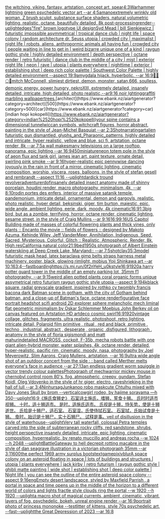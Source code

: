 [the witching, viking, fantasy, artstation, concept art, spear](https://www.ebank.nz/aiartgenerator?category=the%2520witching%2C%2520viking%2C%2520fantasy%2C%2520artstation%2C%2520concept%2520art%2C%2520spear)[4:3](https://www.ebank.nz/aiartgenerator?category=4%3A3)[](https://www.ebank.nz/aiartgenerator?category=)[Warhammer lightning green psychedelic vector art --ar 4:5](https://www.ebank.nz/aiartgenerator?category=Warhammer%2520lightning%2520green%2520psychedelic%2520vector%2520art%2520--ar%25204%3A5)[amano](https://www.ebank.nz/aiartgenerator?category=amano)[extremely wrinkly old woman, Z brush sculpt, substance surface shaders, natural volumetric lighting, realistic, octane, beautifully detailed, 8k post-processing](https://www.ebank.nz/aiartgenerator?category=extremely%2520wrinkly%2520old%2520woman%2C%2520Z%2520brush%2520sculpt%2C%2520substance%2520surface%2520shaders%2C%2520natural%2520volumetric%2520lighting%2C%2520realistic%2C%2520octane%2C%2520beautifully%2520detailed%2C%25208k%2520post-processing)[render](https://www.ebank.nz/aiartgenerator?category=render)[](https://www.ebank.nz/aiartgenerator?category=)[--uplight](https://www.ebank.nz/aiartgenerator?category=--uplight)[edges](https://www.ebank.nz/aiartgenerator?category=edges)["fire" brown logotype UI design](https://www.ebank.nz/aiartgenerator?category=%22fire%22%2520brown%2520logotype%2520UI%2520design)[Syd Mead | bill Sienkiewicz | futuristic impossible asymmetrical | tropical dance club | night life | space colony | random architecture dr. Seuss utopia |  crowded city | maximalist | night life | robots, aliens, anthropormic animals all having fun | crowded city | people waiting in line to get in | weird bizarre unique one of a kind | raygun gothic style | highly detailed environment | depth perspective | octane render | retro futuristic | dance club in the middle of a city | mist | exterior night life | neon | rave | utopia | plants everywhere | nighttime | exterior | establishing shot | deep rich color palette | Southwest Color Palette | highly detailed environment  --aspect 19:9](https://www.ebank.nz/aiartgenerator?category=Syd%2520Mead%2520%7C%2520bill%2520Sienkiewicz%2520%7C%2520futuristic%2520impossible%2520asymmetrical%2520%7C%2520tropical%2520dance%2520club%2520%7C%2520night%2520life%2520%7C%2520space%2520colony%2520%7C%2520random%2520architecture%2520dr.%2520Seuss%2520utopia%2520%7C%2520%2520crowded%2520city%2520%7C%2520maximalist%2520%7C%2520night%2520life%2520%7C%2520robots%2C%2520aliens%2C%2520anthropormic%2520animals%2520all%2520having%2520fun%2520%7C%2520crowded%2520city%2520%7C%2520people%2520waiting%2520in%2520line%2520to%2520get%2520in%2520%7C%2520weird%2520bizarre%2520unique%2520one%2520of%2520a%2520kind%2520%7C%2520raygun%2520gothic%2520style%2520%7C%2520highly%2520detailed%2520environment%2520%7C%2520depth%2520perspective%2520%7C%2520octane%2520render%2520%7C%2520retro%2520futuristic%2520%7C%2520dance%2520club%2520in%2520the%2520middle%2520of%2520a%2520city%2520%7C%2520mist%2520%7C%2520exterior%2520night%2520life%2520%7C%2520neon%2520%7C%2520rave%2520%7C%2520utopia%2520%7C%2520plants%2520everywhere%2520%7C%2520nighttime%2520%7C%2520exterior%2520%7C%2520establishing%2520shot%2520%7C%2520deep%2520rich%2520color%2520palette%2520%7C%2520Southwest%2520Color%2520Palette%2520%7C%2520highly%2520detailed%2520environment%2520%2520--aspect%252019%3A9)[amygdala hijack.  hyperbolic.  --ar 16:9](https://www.ebank.nz/aiartgenerator?category=amygdala%2520hijack.%2520%2520hyperbolic.%2520%2520--ar%252016%3A9)[🥺🔞🌕🍯](https://www.ebank.nz/aiartgenerator?category=%F0%9F%A5%BA%F0%9F%94%9E%F0%9F%8C%95%F0%9F%8D%AF)[mitch McConnell, slimiest dirtiest, demon, monster,  satan,666, soulless, demonic energy, power hungry, nekroXIII, extremely  detailed, insanely detailed, intricate, high detailed,  photo realistic,--ar9:16 noir lghting](https://www.ebank.nz/aiartgenerator?category=mitch%2520McConnell%2C%2520slimiest%2520dirtiest%2C%2520demon%2C%2520monster%2C%2520%2520satan%2C666%2C%2520soulless%2C%2520demonic%2520energy%2C%2520power%2520hungry%2C%2520nekroXIII%2C%2520extremely%2520%2520detailed%2C%2520insanely%2520detailed%2C%2520intricate%2C%2520high%2520detailed%2C%2520%2520photo%2520realistic%2C--ar9%3A16%2520noir%2520lghting)[graffiti marbling wallpaper](https://www.ebank.nz/aiartgenerator?category=graffiti%2520marbling%2520wallpaper)[trees.](https://www.ebank.nz/aiartgenerator?category=trees.)[architect](https://www.ebank.nz/aiartgenerator?category=architect)[500](https://www.ebank.nz/aiartgenerator?category=500)[car](https://www.ebank.nz/aiartgenerator?category=car)[indian hopi kokopelli](https://www.ebank.nz/aiartgenerator?category=indian%2520hopi%2520kokopelli)[your spine contains a dimensional tunnel](https://www.ebank.nz/aiartgenerator?category=your%2520spine%2520contains%2520a%2520dimensional%2520tunnel)[wiccan symbols, witchcraft figures, horror abstract, painting in the style of Jean-Michel Basquiat --ar 2:3](https://www.ebank.nz/aiartgenerator?category=wiccan%2520symbols%2C%2520witchcraft%2520figures%2C%2520horror%2520abstract%2C%2520painting%2520in%2520the%2520style%2520of%2520Jean-Michel%2520Basquiat%2520--ar%25202%3A3)[Shot](https://www.ebank.nz/aiartgenerator?category=Shot)[narrating](https://www.ebank.nz/aiartgenerator?category=narrating)[art](https://www.ebank.nz/aiartgenerator?category=art)[alien futuristic gun dismantled, glyphs_and_Pharaonic_patterns, highly detailed and intricate, hyper realistic, yellow and blue, sci fi, artstation, octane render, 8k --ar 7:5](https://www.ebank.nz/aiartgenerator?category=alien%2520futuristic%2520gun%2520dismantled%2C%2520glyphs_and_Pharaonic_patterns%2C%2520highly%2520detailed%2520and%2520intricate%2C%2520hyper%2520realistic%2C%2520yellow%2520and%2520blue%2C%2520sci%2520fi%2C%2520artstation%2C%2520octane%2520render%2C%25208k%2520--ar%25207%3A5)[a wall makesmany televisions on a large rooftop, panorama, epic lighting --ar 16:9](https://www.ebank.nz/aiartgenerator?category=a%2520wall%2520makesmany%2520televisions%2520on%2520a%2520large%2520rooftop%2C%2520panorama%2C%2520epic%2520lighting%2520--ar%252016%3A9)[450](https://www.ebank.nz/aiartgenerator?category=450)[miniature](https://www.ebank.nz/aiartgenerator?category=miniature)[neon totem pole in the style of aeon flux and tank girl, james jean art, paint texture, ornate detail, swirling pink smoke --ar 9:16](https://www.ebank.nz/aiartgenerator?category=neon%2520totem%2520pole%2520in%2520the%2520style%2520of%2520aeon%2520flux%2520and%2520tank%2520girl%2C%2520james%2520jean%2520art%2C%2520paint%2520texture%2C%2520ornate%2520detail%2C%2520swirling%2520pink%2520smoke%2520--ar%25209%3A16)[hyper-realistic epic pennywise dancing joyously in the rain in front of a mirror. cinematic lighting, cinematic composition,  worship,  viscera, roses, balloons, in the style of stefan gesell and rembrandt --aspect 11:16 --uplight](https://www.ebank.nz/aiartgenerator?category=hyper-realistic%2520epic%2520pennywise%2520dancing%2520joyously%2520in%2520the%2520rain%2520in%2520front%2520of%2520a%2520mirror.%2520cinematic%2520lighting%2C%2520cinematic%2520composition%2C%2520%2520worship%2C%2520%2520viscera%2C%2520roses%2C%2520balloons%2C%2520in%2520the%2520style%2520of%2520stefan%2520gesell%2520and%2520rembrandt%2520--aspect%252011%3A16%2520--uplight)[dardick tround revolver](https://www.ebank.nz/aiartgenerator?category=dardick%2520tround%2520revolver)[adventurer](https://www.ebank.nz/aiartgenerator?category=adventurer)[dof](https://www.ebank.nz/aiartgenerator?category=dof)[insanely detailed insect anatomy made of shinny  porcelain, houdini render, macro photography, minimalism, 4k, --ar 8:10](https://www.ebank.nz/aiartgenerator?category=insanely%2520detailed%2520insect%2520anatomy%2520made%2520of%2520shinny%2520%2520porcelain%2C%2520houdini%2520render%2C%2520macro%2520photography%2C%2520minimalism%2C%25204k%2C%2520--ar%25208%3A10)[rodin portes des enfers, interior of massive satanik temple, pandemonium, intricate detail, ornamental, demon and gargoyls, realistic, photo realistic, hyper detail, beksinski, giger, tim burton, majestic, epic, wide angle, ambient lighting, eerie, dark, moody, 4k cinematic](https://www.ebank.nz/aiartgenerator?category=rodin%2520portes%2520des%2520enfers%2C%2520interior%2520of%2520massive%2520satanik%2520temple%2C%2520pandemonium%2C%2520intricate%2520detail%2C%2520ornamental%2C%2520demon%2520and%2520gargoyls%2C%2520realistic%2C%2520photo%2520realistic%2C%2520hyper%2520detail%2C%2520beksinski%2C%2520giger%2C%2520tim%2520burton%2C%2520majestic%2C%2520epic%2C%2520wide%2520angle%2C%2520ambient%2520lighting%2C%2520eerie%2C%2520dark%2C%2520moody%2C%25204k%2520cinematic)[16:9](https://www.ebank.nz/aiartgenerator?category=16%3A9)[1:3](https://www.ebank.nz/aiartgenerator?category=1%3A3)[big bird, but as a zombie, terrifying, horror, octane render, cinematic lighting, sesame street, in the style of Craig Mullins --ar 9:16](https://www.ebank.nz/aiartgenerator?category=big%2520bird%2C%2520but%2520as%2520a%2520zombie%2C%2520terrifying%2C%2520horror%2C%2520octane%2520render%2C%2520cinematic%2520lighting%2C%2520sesame%2520street%2C%2520in%2520the%2520style%2520of%2520Craig%2520Mullins%2520--ar%25209%3A16)[16:9](https://www.ebank.nz/aiartgenerator?category=16%3A9)[9:16](https://www.ebank.nz/aiartgenerator?category=9%3A16)[US Capitol Building made of masses of colorful flowering plants and thick vines, only plants :: Encanto the movie :: fields of flowers :: designed by Makoto Azuma, Kehinde Wiley, Jeff VanderMeer, Annihilation, Indigenous, Seed, Sacred, Mysterious, Colorful, Glitch :: Realistic, Atmospheric, Render, 8k, High res](https://www.ebank.nz/aiartgenerator?category=US%2520Capitol%2520Building%2520made%2520of%2520masses%2520of%2520colorful%2520flowering%2520plants%2520and%2520thick%2520vines%2C%2520only%2520plants%2520%3A%3A%2520Encanto%2520the%2520movie%2520%3A%3A%2520fields%2520of%2520flowers%2520%3A%3A%2520designed%2520by%2520Makoto%2520Azuma%2C%2520Kehinde%2520Wiley%2C%2520Jeff%2520VanderMeer%2C%2520Annihilation%2C%2520Indigenous%2C%2520Seed%2C%2520Sacred%2C%2520Mysterious%2C%2520Colorful%2C%2520Glitch%2520%3A%3A%2520Realistic%2C%2520Atmospheric%2C%2520Render%2C%25208k%2C%2520High%2520res)[California natural color](https://www.ebank.nz/aiartgenerator?category=California%2520natural%2520color)[21:9](https://www.ebank.nz/aiartgenerator?category=21%3A9)[bed](https://www.ebank.nz/aiartgenerator?category=bed)[1950s photograph of Albert Einstein waterskiing at Deep Creek Lake, Maryland:: --ar 7:5](https://www.ebank.nz/aiartgenerator?category=1950s%2520photograph%2520of%2520Albert%2520Einstein%2520waterskiing%2520at%2520Deep%2520Creek%2520Lake%2C%2520Maryland%3A%3A%2520--ar%25207%3A5)[shot](https://www.ebank.nz/aiartgenerator?category=shot)[clay](https://www.ebank.nz/aiartgenerator?category=clay)[3](https://www.ebank.nz/aiartgenerator?category=3)[5:3](https://www.ebank.nz/aiartgenerator?category=5%3A3)[model futuristic mask head, latex baraclava gimp belts straps harness metal machinery, poster, black, glowing rimlight, mobius Yoji Shinkawa art --ar 10:16](https://www.ebank.nz/aiartgenerator?category=model%2520futuristic%2520mask%2520head%2C%2520latex%2520baraclava%2520gimp%2520belts%2520straps%2520harness%2520metal%2520machinery%2C%2520poster%2C%2520black%2C%2520glowing%2520rimlight%2C%2520mobius%2520Yoji%2520Shinkawa%2520art%2520--ar%252010%3A16)[3:4](https://www.ebank.nz/aiartgenerator?category=3%3A4)[--fast](https://www.ebank.nz/aiartgenerator?category=--fast)[boarding](https://www.ebank.nz/aiartgenerator?category=boarding)[<https://s.mj.run/0f2nYeH_u0k>](https://www.ebank.nz/aiartgenerator?category=%3Chttps%3A//s.mj.run/0f2nYeH_u0k%3E)[style](https://www.ebank.nz/aiartgenerator?category=style)[16:9](https://www.ebank.nz/aiartgenerator?category=16%3A9)[1920](https://www.ebank.nz/aiartgenerator?category=1920)[a harry potter guard tower in the middle of an empty parking lot, 35mm f1 photography, --ar 9:15](https://www.ebank.nz/aiartgenerator?category=a%2520harry%2520potter%2520guard%2520tower%2520in%2520the%2520middle%2520of%2520an%2520empty%2520parking%2520lot%2C%252035mm%2520f1%2520photography%2C%2520--ar%25209%3A15)[weird alien potted plants coral organic forms unique assymetrical  retro futurism raygun gothic style utopia --aspect 9:19](https://www.ebank.nz/aiartgenerator?category=weird%2520alien%2520potted%2520plants%2520coral%2520organic%2520forms%2520unique%2520assymetrical%2520%2520retro%2520futurism%2520raygun%2520gothic%2520style%2520utopia%2520--aspect%25209%3A19)[4k](https://www.ebank.nz/aiartgenerator?category=4k)[black square, radial greyscale gradient, inspired by rothko cy twombly francis bacon](https://www.ebank.nz/aiartgenerator?category=black%2520square%2C%2520radial%2520greyscale%2520gradient%2C%2520inspired%2520by%2520rothko%2520cy%2520twombly%2520francis%2520bacon)[a dark Batman scene in gotham, with the city of Gotham behind batman, and a close-up of Batman's face, octane render](https://www.ebank.nz/aiartgenerator?category=a%2520dark%2520Batman%2520scene%2520in%2520gotham%2C%2520with%2520the%2520city%2520of%2520Gotham%2520behind%2520batman%2C%2520and%2520a%2520close-up%2520of%2520Batman%27s%2520face%2C%2520octane%2520render)[figurative face portrait headshot scifi android 2D explorer sphere melancholic mech liminal flat geometric minimalism by Oskar Schlemmer Moebius John Berkey oil on canvas featured on Artstation HD artdeco cosmic swirl](https://www.ebank.nz/aiartgenerator?category=figurative%2520face%2520portrait%2520headshot%2520scifi%2520android%25202D%2520explorer%2520sphere%2520melancholic%2520mech%2520liminal%2520flat%2520geometric%2520minimalism%2520by%2520Oskar%2520Schlemmer%2520Moebius%2520John%2520Berkey%2520oil%2520on%2520canvas%2520featured%2520on%2520Artstation%2520HD%2520artdeco%2520cosmic%2520swirl)[16:9](https://www.ebank.nz/aiartgenerator?category=16%3A9)[1920](https://www.ebank.nz/aiartgenerator?category=1920)[vintage collage, glitches, fragments, ultra realistic, photoshoot, retro lighting, intricate detail, Polaroid film primitive , ritual , red and black ,primitive , techno , industrial, abstract , desperate , organic ,disfigured, lithograph , anatomy in the style of floria sigismondi and matt mahurin](https://www.ebank.nz/aiartgenerator?category=vintage%2520collage%2C%2520glitches%2C%2520fragments%2C%2520ultra%2520realistic%2C%2520photoshoot%2C%2520retro%2520lighting%2C%2520intricate%2520detail%2C%2520Polaroid%2520film%2520primitive%2520%2C%2520ritual%2520%2C%2520red%2520and%2520black%2520%2Cprimitive%2520%2C%2520techno%2520%2C%2520industrial%2C%2520abstract%2520%2C%2520desperate%2520%2C%2520organic%2520%2Cdisfigured%2C%2520lithograph%2520%2C%2520anatomy%2520in%2520the%2520style%2520of%2520floria%2520sigismondi%2520and%2520matt%2520mahurin)[detailed,](https://www.ebank.nz/aiartgenerator?category=detailed%2C)[MACROSS, cockpit, F-35b, mecha robots battle with one giant alien-hybrid monster, water splashes, 4k, octane render, detailed, hyper-realistic, pacific rim, cinematic, moody, nasa, photography by Joel Meyerowitz, Slim Aarons, Craig Mullens, artstation, --ar 16:9](https://www.ebank.nz/aiartgenerator?category=MACROSS%2C%2520cockpit%2C%2520F-35b%2C%2520mecha%2520robots%2520battle%2520with%2520one%2520giant%2520alien-hybrid%2520monster%2C%2520water%2520splashes%2C%25204k%2C%2520octane%2520render%2C%2520detailed%2C%2520hyper-realistic%2C%2520pacific%2520rim%2C%2520cinematic%2C%2520moody%2C%2520nasa%2C%2520photography%2520by%2520Joel%2520Meyerowitz%2C%2520Slim%2520Aarons%2C%2520Craig%2520Mullens%2C%2520artstation%2C%2520--ar%252016%3A9)[ultra wide angle shot of an outdoor concert from the side : : band called Merther melts everyone's face in audience --ar 27:13](https://www.ebank.nz/aiartgenerator?category=ultra%2520wide%2520angle%2520shot%2520of%2520an%2520outdoor%2520concert%2520from%2520the%2520side%2520%3A%2520%3A%2520band%2520called%2520Merther%2520melts%2520everyone%27s%2520face%2520in%2520audience%2520--ar%252027%3A13)[an endless gradient worm squiggle in vector trendy colour palettes](https://www.ebank.nz/aiartgenerator?category=an%2520endless%2520gradient%2520worm%2520squiggle%2520in%2520vector%2520trendy%2520colour%2520palettes)[Photograph of mechwarrior mickey mouse in chernobyl control room 80's, fog, atmospheric, creepy,  gundam,  Stefan Koidl, Oleg Vdovenko in the style of hr giger, electro, rave](https://www.ebank.nz/aiartgenerator?category=Photograph%2520of%2520mechwarrior%2520mickey%2520mouse%2520in%2520chernobyl%2520control%2520room%252080%27s%2C%2520fog%2C%2520atmospheric%2C%2520creepy%2C%2520%2520gundam%2C%2520%2520Stefan%2520Koidl%2C%2520Oleg%2520Vdovenko%2520in%2520the%2520style%2520of%2520hr%2520giger%2C%2520electro%2C%2520rave)[shrieking in the hall of lull --ar 3:4](https://www.ebank.nz/aiartgenerator?category=shrieking%2520in%2520the%2520hall%2520of%2520lull%2520--ar%25203%3A4)[Ninhursag](https://www.ebank.nz/aiartgenerator?category=Ninhursag)[Junkanoo robo mask](https://www.ebank.nz/aiartgenerator?category=Junkanoo%2520robo%2520mask)[cute Chtulhu mixed with Davy Jones Skull by brom --vertical](https://www.ebank.nz/aiartgenerator?category=cute%2520Chtulhu%2520mixed%2520with%2520Davy%2520Jones%2520Skull%2520by%2520brom%2520--vertical)[cowgirl rodeo, by hajime sorayama —h 350](https://www.ebank.nz/aiartgenerator?category=cowgirl%2520rodeo%2C%2520by%2520hajime%2520sorayama%2520%E2%80%94h%2520350)[--uplight](https://www.ebank.nz/aiartgenerator?category=--uplight)[16:9](https://www.ebank.nz/aiartgenerator?category=16%3A9)[《施氏食狮史》 石室诗士施氏，嗜狮，誓食十狮。  氏时时适市视狮。  十时，适十狮适市。  是时，适施氏适市。  氏视是十狮，恃矢势，使是十狮逝世。  氏拾是十狮尸，适石室。  石室湿，氏使侍拭石室。  石室拭，氏始试食是十狮。  食时，始识是十狮尸，实十石狮尸。  试释是事。](https://www.ebank.nz/aiartgenerator?category=%E3%80%8A%E6%96%BD%E6%B0%8F%E9%A3%9F%E7%8B%AE%E5%8F%B2%E3%80%8B%2520%E7%9F%B3%E5%AE%A4%E8%AF%97%E5%A3%AB%E6%96%BD%E6%B0%8F%EF%BC%8C%E5%97%9C%E7%8B%AE%EF%BC%8C%E8%AA%93%E9%A3%9F%E5%8D%81%E7%8B%AE%E3%80%82%2520%2520%E6%B0%8F%E6%97%B6%E6%97%B6%E9%80%82%E5%B8%82%E8%A7%86%E7%8B%AE%E3%80%82%2520%2520%E5%8D%81%E6%97%B6%EF%BC%8C%E9%80%82%E5%8D%81%E7%8B%AE%E9%80%82%E5%B8%82%E3%80%82%2520%2520%E6%98%AF%E6%97%B6%EF%BC%8C%E9%80%82%E6%96%BD%E6%B0%8F%E9%80%82%E5%B8%82%E3%80%82%2520%2520%E6%B0%8F%E8%A7%86%E6%98%AF%E5%8D%81%E7%8B%AE%EF%BC%8C%E6%81%83%E7%9F%A2%E5%8A%BF%EF%BC%8C%E4%BD%BF%E6%98%AF%E5%8D%81%E7%8B%AE%E9%80%9D%E4%B8%96%E3%80%82%2520%2520%E6%B0%8F%E6%8B%BE%E6%98%AF%E5%8D%81%E7%8B%AE%E5%B0%B8%EF%BC%8C%E9%80%82%E7%9F%B3%E5%AE%A4%E3%80%82%2520%2520%E7%9F%B3%E5%AE%A4%E6%B9%BF%EF%BC%8C%E6%B0%8F%E4%BD%BF%E4%BE%8D%E6%8B%AD%E7%9F%B3%E5%AE%A4%E3%80%82%2520%2520%E7%9F%B3%E5%AE%A4%E6%8B%AD%EF%BC%8C%E6%B0%8F%E5%A7%8B%E8%AF%95%E9%A3%9F%E6%98%AF%E5%8D%81%E7%8B%AE%E3%80%82%2520%2520%E9%A3%9F%E6%97%B6%EF%BC%8C%E5%A7%8B%E8%AF%86%E6%98%AF%E5%8D%81%E7%8B%AE%E5%B0%B8%EF%BC%8C%E5%AE%9E%E5%8D%81%E7%9F%B3%E7%8B%AE%E5%B0%B8%E3%80%82%2520%2520%E8%AF%95%E9%87%8A%E6%98%AF%E4%BA%8B%E3%80%82)[veil of disillusion in the style of waterhouse](https://www.ebank.nz/aiartgenerator?category=veil%2520of%2520disillusion%2520in%2520the%2520style%2520of%2520waterhouse)[--uplight](https://www.ebank.nz/aiartgenerator?category=--uplight)[Very tall waterfall, colossal Petra temples carved into the side of subterranean rocky cliffs, red sandstone, shrubs, height perspective insanely detailed, intricate, epic lighting, cinematic composition, hyperrealistic, by renato muccillo and andreas rocha --w 1024 --h 2048 --uplight](https://www.ebank.nz/aiartgenerator?category=Very%2520tall%2520waterfall%2C%2520colossal%2520Petra%2520temples%2520carved%2520into%2520the%2520side%2520of%2520subterranean%2520rocky%2520cliffs%2C%2520red%2520sandstone%2C%2520shrubs%2C%2520height%2520perspective%2520insanely%2520detailed%2C%2520intricate%2C%2520epic%2520lighting%2C%2520cinematic%2520composition%2C%2520hyperrealistic%2C%2520by%2520renato%2520muccillo%2520and%2520andreas%2520rocha%2520--w%25201024%2520--h%25202048%2520--uplight)[Battle](https://www.ebank.nz/aiartgenerator?category=Battle)[Gateway to hell decrepit rotting macabre in the style of dan seagrave illustration in a victorian photograph 35mm --ar 3:1](https://www.ebank.nz/aiartgenerator?category=Gateway%2520to%2520hell%2520decrepit%2520rotting%2520macabre%2520in%2520the%2520style%2520of%2520dan%2520seagrave%2520illustration%2520in%2520a%2520victorian%2520photograph%252035mm%2520--ar%25203%3A1)[1600](https://www.ebank.nz/aiartgenerator?category=1600)[the perfect 1969 army surplus boots](https://www.ebank.nz/aiartgenerator?category=the%2520perfect%25201969%2520army%2520surplus%2520boots)[text](https://www.ebank.nz/aiartgenerator?category=text)[game](https://www.ebank.nz/aiartgenerator?category=game)[pixiv](https://www.ebank.nz/aiartgenerator?category=pixiv)[blur](https://www.ebank.nz/aiartgenerator?category=blur)[A space colony on an asteroid floating in space | lots of buildings and structures | utopia | plants everywhere | jack kirby | retro futurism | raygun gothic style | ghibli matte painting | wide shot | establishing shot | deep color palette  | Night life | you can see the outline of the entire asteroid space colony --aspect 9:16](https://www.ebank.nz/aiartgenerator?category=A%2520space%2520colony%2520on%2520an%2520asteroid%2520floating%2520in%2520space%2520%7C%2520lots%2520of%2520buildings%2520and%2520structures%2520%7C%2520utopia%2520%7C%2520plants%2520everywhere%2520%7C%2520jack%2520kirby%2520%7C%2520retro%2520futurism%2520%7C%2520raygun%2520gothic%2520style%2520%7C%2520ghibli%2520matte%2520painting%2520%7C%2520wide%2520shot%2520%7C%2520establishing%2520shot%2520%7C%2520deep%2520color%2520palette%2520%2520%7C%2520Night%2520life%2520%7C%2520you%2520can%2520see%2520the%2520outline%2520of%2520the%2520entire%2520asteroid%2520space%2520colony%2520--aspect%25209%3A16)[eng](https://www.ebank.nz/aiartgenerator?category=eng)[Empty desert landscapce, styled by Maxfield Parrish , a portal in space and time opens up in the middle of the horizon to a different world of colors and lights fractle style clouds ring the portal --w 1920 --h 1920 --uplight](https://www.ebank.nz/aiartgenerator?category=Empty%2520desert%2520landscapce%2C%2520styled%2520by%2520Maxfield%2520Parrish%2520%2C%2520a%2520portal%2520in%2520space%2520and%2520time%2520opens%2520up%2520in%2520the%2520middle%2520of%2520the%2520horizon%2520to%2520a%2520different%2520world%2520of%2520colors%2520and%2520lights%2520fractle%2520style%2520clouds%2520ring%2520the%2520portal%2520--w%25201920%2520--h%25201920%2520--uplight)[a macro shot of magical currents, ambient, cinematic, vibrant, layers of fog, psychedelic, bokeh, unreal engine render --ar 16:9](https://www.ebank.nz/aiartgenerator?category=a%2520macro%2520shot%2520of%2520magical%2520currents%2C%2520ambient%2C%2520cinematic%2C%2520vibrant%2C%2520layers%2520of%2520fog%2C%2520psychedelic%2C%2520bokeh%2C%2520unreal%2520engine%2520render%2520--ar%252016%3A9)[portrait photo of princess mononoke --test](https://www.ebank.nz/aiartgenerator?category=portrait%2520photo%2520of%2520princess%2520mononoke%2520--test)[litter of kittens, style 70s psychedelic art, --fast](https://www.ebank.nz/aiartgenerator?category=litter%2520of%2520kittens%2C%2520style%252070s%2520psychedelic%2520art%2C%2520--fast)[--uplight](https://www.ebank.nz/aiartgenerator?category=--uplight)[the Great Depression of 2023 --ar 16:8](https://www.ebank.nz/aiartgenerator?category=the%2520Great%2520Depression%2520of%25202023%2520--ar%252016%3A8)